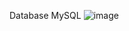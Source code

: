 Database MySQL
![image](https://github.com/user-attachments/assets/84b9237a-dbdf-4fb6-b993-0963ccbd26b7)

